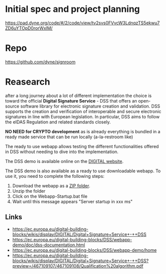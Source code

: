 # Initial spec and project planning

https://pad.dyne.org/code/#/2/code/view/tv2svs0FVvcW3LdnqzTS5ekwu7ZD6uYTOpD0rorWxlM/

# Repo

https://github.com/dyne/signroom

# Reasearch

after a long journey about a lot of different implementation the choice is
toward the official **Digital Signature Service** - DSS that offers an
open-source software library for electronic signature creation and validation.
DSS supports the creation and verification of interoperable and secure
electronic signatures in line with European legislation. In particular, DSS
aims to follow the eIDAS Regulation and related standards closely.

**NO NEED for CRYPTO development** as is already everything
is bundled in a ready made service that can be run locally (a-la-restroom like)

The ready to use webapp allows testing the different functionalities offered in
DSS without needing to dive into the implementation.

The DSS demo is available online on the
[DIGITAL website](https://ec.europa.eu/digital-building-blocks/DSS/webapp-demo/home).

The DSS demo is also available as a ready to use downloadable webapp. To use it,
you need to complete the following steps:

1. Download the webapp as a [ZIP folder](https://ec.europa.eu/digital-building-blocks/wikis/display/DIGITAL/Digital+Signature+Service+-++DSS).
2. Unzip the folder
3. Click on the Webapp-Startup.bat file
4. Wait until this message appears "Server startup in xxx ms"

## Links

* https://ec.europa.eu/digital-building-blocks/wikis/display/DIGITAL/Digital+Signature+Service+-++DSS
* https://ec.europa.eu/digital-building-blocks/DSS/webapp-demo/doc/dss-documentation.html
* https://ec.europa.eu/digital-building-blocks/DSS/webapp-demo/home
* https://ec.europa.eu/digital-building-blocks/wikis/display/DIGITAL/Digital+Signature+Service+-++DSS?preview=/467109107/467109108/Qualification%20algorithm.pdf